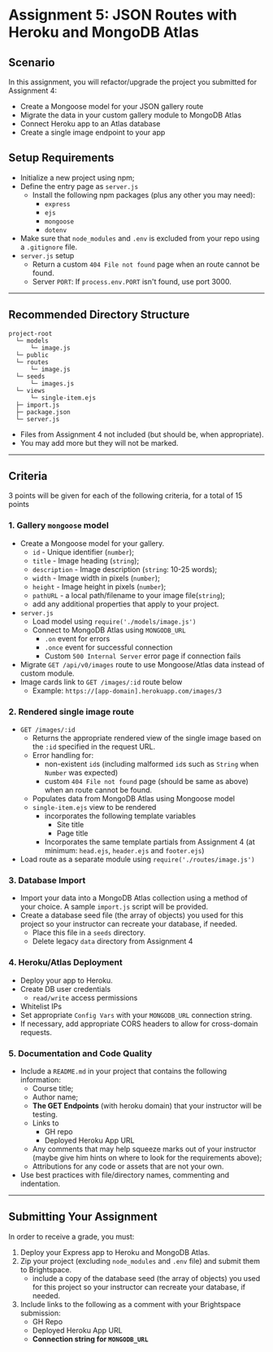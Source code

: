# Assignment 5: JSON Routes with Heroku and MongoDB Atlas
## Scenario
In this assignment, you will refactor/upgrade the project you submitted for Assignment 4:
- Create a Mongoose model for your JSON gallery route
- Migrate the data in your custom gallery module to MongoDB Atlas
- Connect Heroku app to an Atlas database
- Create a single image endpoint to your app

## Setup Requirements
- Initialize a new project using npm;
- Define the entry page as `server.js`
  - Install the following npm packages (plus any other you may need):
    - `express`
    - `ejs`
    - `mongoose`
    - `dotenv`
- Make sure that `node_modules` and `.env` is excluded from your repo using a `.gitignore` file.
- `server.js` setup
  - Return a custom `404 File not found` page when an route cannot be found.
  - Server `PORT`: If `process.env.PORT` isn't found, use port 3000.

---

## Recommended Directory Structure

```
project-root
  └─ models
      └─ image.js
  └─ public
  └─ routes
      └─ image.js
  └─ seeds
      └─ images.js
  └─ views
      └─ single-item.ejs
  ├─ import.js
  ├─ package.json
  └─ server.js
```
    
- Files from Assignment 4 not included (but should be, when appropriate).
- You may add more but they will not be marked.

---

## Criteria
3 points will be given for each of the following criteria, for a total of 15 points

### 1. Gallery `mongoose` model
- Create a Mongoose model for your gallery.
  - `id` - Unique identifier (`number`);
  - `title` - Image heading (`string`);
  - `description` - Image description (`string`: 10-25 words);
  - `width` - Image width in pixels (`number`);
  - `height` - Image height in pixels (`number`);
  - `pathURL` - a local path/filename to your image file(`string`);
  - add any additional properties that apply to your project.
- `server.js` 
  - Load model using `require('./models/image.js')`
  - Connect to MongoDB Atlas using `MONGODB_URL`
      - `.on` event for errors
      - `.once` event for successful connection
      - Custom `500 Internal Server` error page if connection fails
- Migrate `GET /api/v0/images` route to use Mongoose/Atlas data instead of custom module.
- Image cards link to `GET /images/:id` route below
  - Example: `https://[app-domain].herokuapp.com/images/3`

### 2. Rendered single image route
- `GET /images/:id`
  - Returns the appropriate rendered view of the single image based on the `:id` specified in the request URL.
  - Error handling for:
    - non-existent `id`s (including malformed `id`s such as `String` when `Number` was expected)
    - custom `404 File not found` page (should be same as above) when an route cannot be found.
  - Populates data from MongoDB Atlas using Mongoose model
  - `single-item.ejs` view to be rendered
    - incorporates the following template variables
      - Site title
      - Page title
    - Incorporates the same template partials from Assignment 4 (at minimum: `head.ejs`, `header.ejs` and `footer.ejs`)
- Load route as a separate module using `require('./routes/image.js')`

### 3. Database Import
- Import your data into a MongoDB Atlas collection using a method of your choice. A sample `import.js` script will be provided.
- Create a database seed file (the array of objects) you used for this project so your instructor can recreate your database, if needed.
  - Place this file in a `seeds` directory.
  - Delete legacy `data` directory from Assignment 4

### 4. Heroku/Atlas Deployment
- Deploy your app to Heroku.
- Create DB user credentials
  - `read/write` access permissions
- Whitelist IPs 
- Set appropriate `Config Vars` with your `MONGODB_URL` connection string.
- If necessary, add appropriate CORS headers to allow for cross-domain requests.

### 5. Documentation and Code Quality
- Include a `README.md` in your project that contains the following information:
  - Course title;
  - Author name;
  - **The GET Endpoints** (with heroku domain) that your instructor will be testing.
  - Links to
      - GH repo
      - Deployed Heroku App URL
  - Any comments that may help squeeze marks out of your instructor (maybe give him hints on where to look for the requirements above);
  - Attributions for any code or assets that are not your own.
- Use best practices with file/directory names, commenting and indentation.

---

## Submitting Your Assignment
In order to receive a grade, you must:
1. Deploy your Express app to Heroku and MongoDB Atlas.
2. Zip your project (excluding `node_modules` and `.env` file) and submit them to Brightspace.
    - include a copy of the database seed (the array of objects) you used for this project so your instructor can recreate your database, if needed.
3. Include links to the following as a comment with your Brightspace submission:
    - GH Repo
    - Deployed Heroku App URL
    - **Connection string for `MONGODB_URL`**
